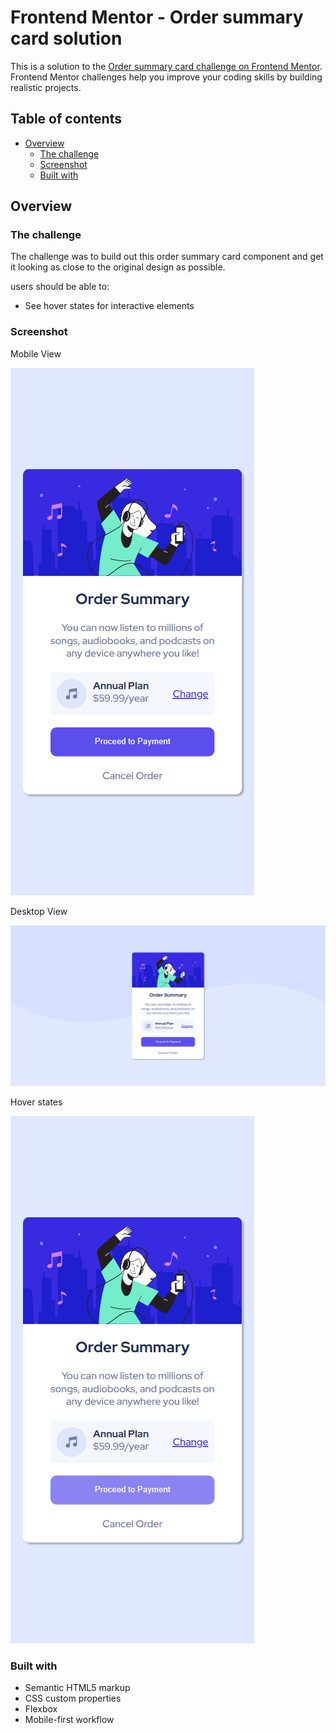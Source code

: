 # Frontend Mentor - Order summary card solution

This is a solution to the [Order summary card challenge on Frontend Mentor](https://www.frontendmentor.io/challenges/order-summary-component-QlPmajDUj). Frontend Mentor challenges help you improve your coding skills by building realistic projects. 

## Table of contents

- [Overview](#overview)
  - [The challenge](#the-challenge)
  - [Screenshot](#screenshot)
  - [Built with](#built-with)

## Overview

### The challenge

The challenge was to build out this order summary card component and get it looking as close to the original design as possible.

users should be able to:

- See hover states for interactive elements

### Screenshot

Mobile View

![](design/mobile%20view.png)

Desktop View

![](design/desktop%20view.png)

Hover states

![](design/Hover%20state.png)

### Built with

- Semantic HTML5 markup
- CSS custom properties
- Flexbox
- Mobile-first workflow
